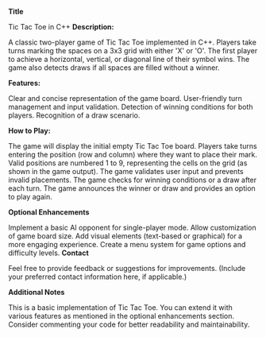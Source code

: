 **Title**

Tic Tac Toe in C++
**Description:**

A classic two-player game of Tic Tac Toe implemented in C++. Players take turns marking the spaces on a 3x3 grid with either 'X' or 'O'. The first player to achieve a horizontal, vertical, or diagonal line of their symbol wins. The game also detects draws if all spaces are filled without a winner.

**Features:**

Clear and concise representation of the game board.
User-friendly turn management and input validation.
Detection of winning conditions for both players.
Recognition of a draw scenario.

**How to Play:**

The game will display the initial empty Tic Tac Toe board.
Players take turns entering the position (row and column) where they want to place their mark. Valid positions are numbered 1 to 9, representing the cells on the grid (as shown in the game output).
The game validates user input and prevents invalid placements.
The game checks for winning conditions or a draw after each turn.
The game announces the winner or draw and provides an option to play again.

**Optional Enhancements**

Implement a basic AI opponent for single-player mode.
Allow customization of game board size.
Add visual elements (text-based or graphical) for a more engaging experience.
Create a menu system for game options and difficulty levels.
**Contact**

Feel free to provide feedback or suggestions for improvements. (Include your preferred contact information here, if applicable.)

**Additional Notes**

This is a basic implementation of Tic Tac Toe. You can extend it with various features as mentioned in the optional enhancements section.
Consider commenting your code for better readability and maintainability.
